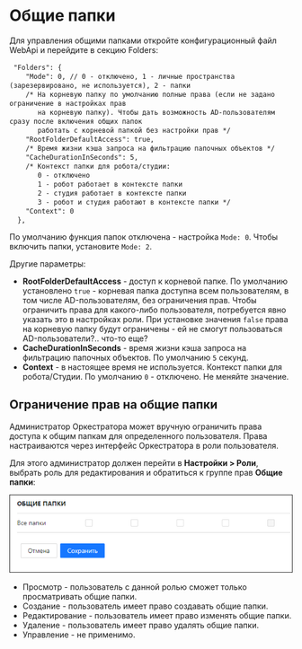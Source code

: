 # Общие папки

Для управления общими папками откройте конфигурационный файл WebApi и перейдите в секцию Folders:
```
 "Folders": {
    "Mode": 0, // 0 - отключено, 1 - личные пространства (зарезервировано, не используется), 2 - папки
    /* На корневую папку по умолчанию полные права (если не задано ограничение в настройках прав
       на корневую папку). Чтобы дать возможность AD-пользователям сразу после включения общих папок
       работать с корневой папкой без настройки прав */
    "RootFolderDefaultAccess": true,
    /* Время жизни кэша запроса на фильтрацию папочных объектов */
    "CacheDurationInSeconds": 5,
    /* Контекст папки для робота/студии:
       0 - отключено
       1 - робот работает в контексте папки
       2 - студия работает в контексте папки
       3 - робот и студия работают в контексте папки */
    "Context": 0
  },
```
По умолчанию функция папок отключена - настройка `Mode: 0`. Чтобы включить папки, установите `Mode: 2`.

Другие параметры:

* **RootFolderDefaultAccess** - доступ к корневой папке. По умолчанию установлено `true` - корневая папка доступна всем пользователям, в том числе AD-пользователям, без ограничения прав. Чтобы ограничить права для какого-либо пользователя, потребуется явно указать это в настройках роли. При установке значения `false` права на корневую папку будут ограничены - ей не смогут пользоваться AD-пользователи?.. что-то еще?
* **CacheDurationInSeconds** - время жизни кэша запроса на фильтрацию папочных объектов. По умолчанию `5` секунд.
* **Context** - в настоящее время не используется. Контекст папки для робота/Студии. По умолчанию `0` - отключено. Не меняйте значение.

## Ограничение прав на общие папки

Администратор Оркестратора может вручную ограничить права доступа к общим папкам для определенного пользователя. Права настраиваются через интерфейс Оркестратора в роли пользователя. 

Для этого администратор должен перейти в **Настройки > Роли**, выбрать роль для редактирования и обратиться к группе прав **Общие папки**:

![](<../../../.gitbook/assets1/orch-rights-on-shared-folders.png>)

* Просмотр - пользователь с данной ролью сможет только просматривать общие папки.
* Создание - пользователь имеет право создавать общие папки.
* Редактирование - пользователь имеет право изменять общие папки.
* Удаление - пользователь имеет право удалять общие папки.
* Управление - не применимо.
